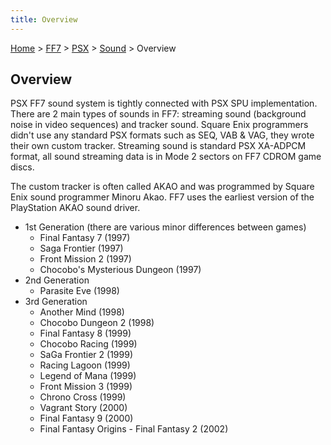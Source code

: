 ```yaml
---
title: Overview
---
```


[Home](../../../Main_Page.md) > [FF7](../../../FF7.md) > [PSX](../../PSX.md) > [Sound](../Sound.md) > Overview

## Overview

PSX FF7 sound system is tightly connected with PSX SPU implementation. There are 2 main types of sounds in FF7: streaming sound (background noise in video sequences) and tracker sound. Square Enix programmers didn't use any standard PSX formats such as SEQ, VAB & VAG, they wrote their own custom tracker. Streaming sound is standard PSX XA-ADPCM format, all sound streaming data is in Mode 2 sectors on FF7 CDROM game discs.

The custom tracker is often called AKAO and was programmed by Square Enix sound programmer Minoru Akao. FF7 uses the earliest version of the PlayStation AKAO sound driver.

-   1st Generation (there are various minor differences between games)
    -   Final Fantasy 7 (1997)
    -   Saga Frontier (1997)
    -   Front Mission 2 (1997)
    -   Chocobo's Mysterious Dungeon (1997)
-   2nd Generation
    -   Parasite Eve (1998)
-   3rd Generation
    -   Another Mind (1998)
    -   Chocobo Dungeon 2 (1998)
    -   Final Fantasy 8 (1999)
    -   Chocobo Racing (1999)
    -   SaGa Frontier 2 (1999)
    -   Racing Lagoon (1999)
    -   Legend of Mana (1999)
    -   Front Mission 3 (1999)
    -   Chrono Cross (1999)
    -   Vagrant Story (2000)
    -   Final Fantasy 9 (2000)
    -   Final Fantasy Origins - Final Fantasy 2 (2002)
